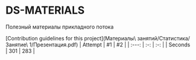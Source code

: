 # DS-MATERIALS
Полезный материалы прикладного потока

[Contribution guidelines for this project](Материалы\ занятий/Статистика/Занятие\ 1/Презентация.pdf)
| Attempt | #1  | #2  |
| :---:   | :-: | :-: |
| Seconds | 301 | 283 |
